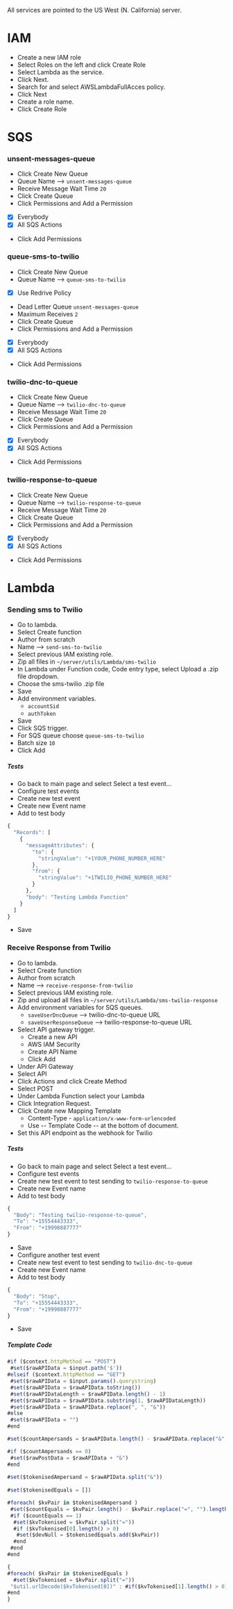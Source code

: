 All services are pointed to the US West (N. California) server.

# IAM
- Create a new IAM role
- Select Roles on the left and click Create Role
- Select Lambda as the service. 
- Click Next.
- Search for and select AWSLambdaFullAcces policy. 
- Click Next
- Create a role name.
- Click Create Role


# SQS

### unsent-messages-queue
- Click Create New Queue
- Queue Name --> `unsent-messages-queue`
- Receive Message Wait Time `20`
- Click Create Queue
- Click Permissions and Add a Permission
- [x] Everybody 
- [x] All SQS Actions
- Click Add Permissions

### queue-sms-to-twilio
- Click Create New Queue
- Queue Name --> `queue-sms-to-twilio`
- [x] Use Redrive Policy
- Dead Letter Queue `unsent-messages-queue`
- Maximum Receives `2`
- Click Create Queue
- Click Permissions and Add a Permission
- [x] Everybody 
- [x] All SQS Actions
- Click Add Permissions

### twilio-dnc-to-queue
- Click Create New Queue
- Queue Name --> `twilio-dnc-to-queue`
- Receive Message Wait Time `20`
- Click Create Queue
- Click Permissions and Add a Permission
- [x] Everybody 
- [x] All SQS Actions
- Click Add Permissions

### twilio-response-to-queue
- Click Create New Queue
- Queue Name --> `twilio-response-to-queue`
- Receive Message Wait Time `20`
- Click Create Queue
- Click Permissions and Add a Permission
- [x] Everybody 
- [x] All SQS Actions
- Click Add Permissions


# Lambda

### Sending sms to Twilio
- Go to lambda.
- Select Create function
- Author from scratch
- Name --> `send-sms-to-twilio` 
- Select previous IAM existing role.
- Zip all files in `~/server/utils/Lambda/sms-twilio`
- In Lambda under Function code, Code entry type, select Upload a .zip file dropdown.
- Choose the sms-twilio .zip file
- Save
- Add environment variables.
  - `accountSid`
  - `authToken`
- Save
- Click SQS trigger.
- For SQS queue choose `queue-sms-to-twilio`
- Batch size `10`
- Click Add

##### Tests
- Go back to main page and select Select a test event...
- Configure test events
- Create new test event
- Create new Event name
- Add to test body
```javascript
{
  "Records": [
    {
      "messageAttributes": {
        "to": {
          "stringValue": "+1YOUR_PHONE_NUMBER_HERE"
        },
        "from": {
          "stringValue": "+1TWILIO_PHONE_NUMBER_HERE"
        }
      },
      "body": "Testing Lambda Function"
    }
  ]
}
```
- Save

### Receive Response from Twilio
- Go to lambda.
- Select Create function
- Author from scratch
- Name --> `receive-response-from-twilio` 
- Select previous IAM existing role.
- Zip  and upload all files in `~/server/utils/Lambda/sms-twilio-response`
- Add environment variables for SQS queues.
  - `saveUserDncQueue` --> twilio-dnc-to-queue URL
  - `saveUserResponseQueue` --> twilio-response-to-queue URL
- Select API gateway trigger.
  - Create a new API
  - AWS IAM Security
  - Create API Name
  - Click Add
- Under API Gateway
- Select API
- Click Actions and click Create Method
- Select POST
- Under Lambda Function select your Lambda
- Click Integration Request.
- Click Create new Mapping Template
  - Content-Type - `application/x-www-form-urlencoded`
  - Use -- Template Code -- at the bottom of document.
- Set this API endpoint as the webhook for Twilio

##### Tests
- Go back to main page and select Select a test event...
- Configure test events
- Create new test event to test sending to `twilio-response-to-queue`
- Create new Event name 
- Add to test body
```javascript
{
  "Body": "Testing twilio-response-to-queue",
  "To": "+15554443333",
  "From": "+19998887777"
}
```
- Save
- Configure another test event
- Create new test event to test sending to `twilio-dnc-to-queue`
- Create new Event name 
- Add to test body
```javascript
{
  "Body": "Stop",
  "To": "+15554443333",
  "From": "+19998887777"
}
```
- Save


##### Template Code

```javascript
#if ($context.httpMethod == "POST")
 #set($rawAPIData = $input.path('$'))
#elseif ($context.httpMethod == "GET")
 #set($rawAPIData = $input.params().querystring)
 #set($rawAPIData = $rawAPIData.toString())
 #set($rawAPIDataLength = $rawAPIData.length() - 1)
 #set($rawAPIData = $rawAPIData.substring(1, $rawAPIDataLength))
 #set($rawAPIData = $rawAPIData.replace(", ", "&"))
#else
 #set($rawAPIData = "")
#end

#set($countAmpersands = $rawAPIData.length() - $rawAPIData.replace("&", "").length())

#if ($countAmpersands == 0)
 #set($rawPostData = $rawAPIData + "&")
#end
 
#set($tokenisedAmpersand = $rawAPIData.split("&"))
 
#set($tokenisedEquals = [])

#foreach( $kvPair in $tokenisedAmpersand )
 #set($countEquals = $kvPair.length() - $kvPair.replace("=", "").length())
 #if ($countEquals == 1)
  #set($kvTokenised = $kvPair.split("="))
  #if ($kvTokenised[0].length() > 0)
   #set($devNull = $tokenisedEquals.add($kvPair))
  #end
 #end
#end

{
#foreach( $kvPair in $tokenisedEquals )
  #set($kvTokenised = $kvPair.split("="))
 "$util.urlDecode($kvTokenised[0])" : #if($kvTokenised[1].length() > 0)"$util.urlDecode($kvTokenised[1])"#{else}""#end#if( $foreach.hasNext ),#end
#end
}
```